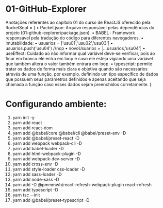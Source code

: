 # 01-GitHub-Explorer
Anotações referentes ao capítulo 01 do curso de ReactJS oferecido pela RocketSeat = {
    • Packet.json:  Arquivo responsável pelas dependências do projeto (01-github-explorer/package.json).
    • BABEL      :  Framework responsável pela tradução do código para diferentes navegadores.
    • Imutabilidade:
        • usuarios = ['usu01','usu02','usu03']
        • usuarios.push('usu04') //nop
        • novoUsuarios = [...usuarios,'usu04']
    • useEffect: Cuidado ao não informar qual variável deve-se verificar, pois ao ficar em branco ele entra em loop e caso ele esteja vigiando uma variável que também altera o valor também entrará em loop. 
    • typescript: permite tratar os dados de forma mais clara e objetiva quando são necessários através de uma função, por exemplo. definindo um tipo específico de dados que possuem seus parametros definidos e apenas aceitando que seja chamada a função caso esses dados sejam preenchidos corretamente.
}

# Configurando ambiente:
1.  yarn init -y
2.  yarn add react
3.  yarn add react-dom
4.  yarn add @babel/core @babel/cli @babel/preset-env -D
5.  yarn add @babel/preset-react -D
6.  yarn add webpack webpack-cli -D
7.  yarn add babel-loader -D
8.  yarn add html-webpack-plugin -D
9.  yarn add webpack-dev-server -D
10. yarn add cross-env -D
11. yarn add style-loader css-loader -D
12. yarn add sass-loader -D
13. yarn add node-sass -D
14. yarn add -D @pmmmwh/react-refresh-webpack-plugin react-refresh
15. yarn add typescript -D
16. yarn tsc --init
17. yarn add @babel/preset-typescript -D
